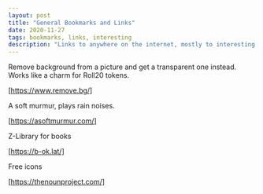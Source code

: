 ```yaml
---
layout: post
title: "General Bookmarks and Links"
date: 2020-11-27
tags: bookmarks, links, interesting
description: "Links to anywhere on the internet, mostly to interesting tools or content that isn't exactly a post"
---
```


Remove background from a picture and get a transparent one instead. Works like a charm for Roll20 tokens.

[https://www.remove.bg/]

A soft murmur, plays rain noises.

[https://asoftmurmur.com/]

Z-Library for books

[https://b-ok.lat/]

Free icons

[https://thenounproject.com/]
